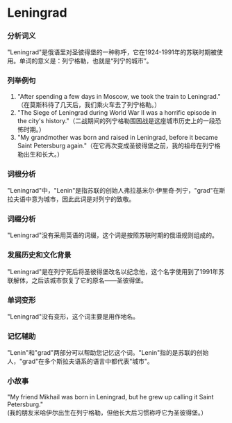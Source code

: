 # Leningrad

### 分析词义

  

"Leningrad"是俄语里对圣彼得堡的一种称呼，它在1924-1991年的苏联时期被使用。单词的意义是：列宁格勒，也就是“列宁的城市”。

  

### 列举例句

  

1.  "After spending a few days in Moscow, we took the train to Leningrad." （在莫斯科待了几天后，我们乘火车去了列宁格勒。）
2.  "The Siege of Leningrad during World War II was a horrific episode in the city's history."（二战期间的列宁格勒围困战是这座城市历史上的一段恐怖时期。）
3.  "My grandmother was born and raised in Leningrad, before it became Saint Petersburg again."（在它再次变成圣彼得堡之前，我的祖母在列宁格勒出生和长大。）

  

### 词根分析

  

"Leningrad"中，"Lenin"是指苏联的创始人弗拉基米尔·伊里奇·列宁，"grad"在斯拉夫语中意为城市，因此此词是对列宁的致敬。

  

### 词缀分析

  

"Leningrad"没有采用英语的词缀，这个词是按照苏联时期的俄语规则组成的。

  

### 发展历史和文化背景

  

"Leningrad"是在列宁死后将圣彼得堡改名以纪念他，这个名字使用到了1991年苏联解体，之后该城市恢复了它的原名——圣彼得堡。

  

### 单词变形

  

"Leningrad"没有变形，这个词主要是用作地名。

  

### 记忆辅助

  

"Lenin"和"grad"两部分可以帮助您记忆这个词。"Lenin"指的是苏联的创始人，"grad"在多个斯拉夫语系的语言中都代表"城市"。

  

### 小故事

  

"My friend Mikhail was born in Leningrad, but he grew up calling it Saint Petersburg."  
(我的朋友米哈伊尔出生在列宁格勒，但他长大后习惯称呼它为圣彼得堡。）
